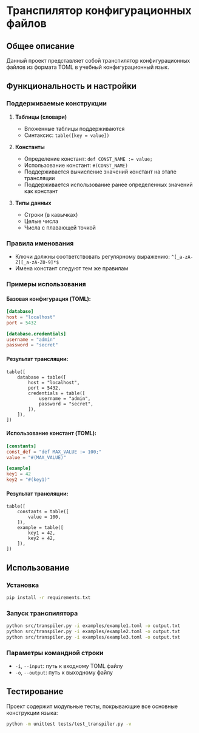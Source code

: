 # Транспилятор конфигурационных файлов

## Общее описание
Данный проект представляет собой транспилятор конфигурационных файлов из формата TOML в учебный конфигурационный язык. 

## Функциональность и настройки

### Поддерживаемые конструкции

1. **Таблицы (словари)**
   - Вложенные таблицы поддерживаются
   - Синтаксис: `table([key = value])`

2. **Константы**
   - Определение констант: `def CONST_NAME := value;`
   - Использование констант: `#(CONST_NAME)`
   - Поддерживается вычисление значений констант на этапе трансляции
   - Поддерживается использование ранее определенных значений как констант

3. **Типы данных**
   - Строки (в кавычках)
   - Целые числа
   - Числа с плавающей точкой

### Правила именования
- Ключи должны соответствовать регулярному выражению: `^[_a-zA-Z][_a-zA-Z0-9]*$`
- Имена констант следуют тем же правилам

### Примеры использования

#### Базовая конфигурация (TOML):
```toml
[database]
host = "localhost"
port = 5432

[database.credentials]
username = "admin"
password = "secret"
```

#### Результат трансляции:
```
table([
    database = table([
        host = "localhost",
        port = 5432,
        credentials = table([
            username = "admin",
            password = "secret",
        ]),
    ]),
])
```

#### Использование констант (TOML):
```toml
[constants]
const_def = "def MAX_VALUE := 100;"
value = "#(MAX_VALUE)"

[example]
key1 = 42
key2 = "#(key1)"
```

#### Результат трансляции:
```
table([
    constants = table([
        value = 100,
    ]),
    example = table([
        key1 = 42,
        key2 = 42,
    ]),
])
```

## Использование

### Установка
```bash
pip install -r requirements.txt
```

### Запуск транспилятора
```bash
python src/transpiler.py -i examples/example1.toml -o output.txt
python src/transpiler.py -i examples/example2.toml -o output.txt
python src/transpiler.py -i examples/example3.toml -o output.txt
```

### Параметры командной строки
- `-i`, `--input`: путь к входному TOML файлу
- `-o`, `--output`: путь к выходному файлу

## Тестирование
Проект содержит модульные тесты, покрывающие все основные конструкции языка:
```bash
python -m unittest tests/test_transpiler.py -v
